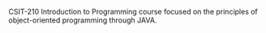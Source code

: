 CSIT-210 Introduction to Programming course focused on the principles of object-oriented programming through JAVA.
